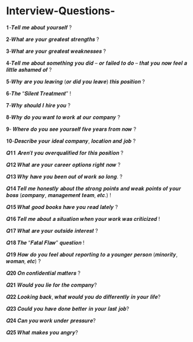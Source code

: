 # Interview-Questions-
𝟏-𝑻𝒆𝒍𝒍 𝒎𝒆 𝒂𝒃𝒐𝒖𝒕 𝒚𝒐𝒖𝒓𝒔𝒆𝒍𝒇 ?

𝟐-𝑾𝒉𝒂𝒕 𝒂𝒓𝒆 𝒚𝒐𝒖𝒓 𝒈𝒓𝒆𝒂𝒕𝒆𝒔𝒕 𝒔𝒕𝒓𝒆𝒏𝒈𝒕𝒉𝒔 ?

𝟑-𝑾𝒉𝒂𝒕 𝒂𝒓𝒆 𝒚𝒐𝒖𝒓 𝒈𝒓𝒆𝒂𝒕𝒆𝒔𝒕 𝒘𝒆𝒂𝒌𝒏𝒆𝒔𝒔𝒆𝒔 ?

𝟒-𝑻𝒆𝒍𝒍 𝒎𝒆 𝒂𝒃𝒐𝒖𝒕 𝒔𝒐𝒎𝒆𝒕𝒉𝒊𝒏𝒈 𝒚𝒐𝒖 𝒅𝒊𝒅 – 𝒐𝒓 𝒇𝒂𝒊𝒍𝒆𝒅 𝒕𝒐 𝒅𝒐 – 𝒕𝒉𝒂𝒕 𝒚𝒐𝒖 𝒏𝒐𝒘 𝒇𝒆𝒆𝒍 𝒂 𝒍𝒊𝒕𝒕𝒍𝒆 𝒂𝒔𝒉𝒂𝒎𝒆𝒅 𝒐𝒇 ?

𝟓-𝑾𝒉𝒚 𝒂𝒓𝒆 𝒚𝒐𝒖 𝒍𝒆𝒂𝒗𝒊𝒏𝒈 (𝒐𝒓 𝒅𝒊𝒅 𝒚𝒐𝒖 𝒍𝒆𝒂𝒗𝒆) 𝒕𝒉𝒊𝒔 𝒑𝒐𝒔𝒊𝒕𝒊𝒐𝒏 ?

𝟔-𝑻𝒉𝒆 “𝑺𝒊𝒍𝒆𝒏𝒕 𝑻𝒓𝒆𝒂𝒕𝒎𝒆𝒏𝒕” !

𝟕-𝑾𝒉𝒚 𝒔𝒉𝒐𝒖𝒍𝒅 𝑰 𝒉𝒊𝒓𝒆 𝒚𝒐𝒖 ?

𝟖-𝑾𝒉𝒚 𝒅𝒐 𝒚𝒐𝒖 𝒘𝒂𝒏𝒕 𝒕𝒐 𝒘𝒐𝒓𝒌 𝒂𝒕 𝒐𝒖𝒓 𝒄𝒐𝒎𝒑𝒂𝒏𝒚 ?

𝟗- 𝑾𝒉𝒆𝒓𝒆 𝒅𝒐 𝒚𝒐𝒖 𝒔𝒆𝒆 𝒚𝒐𝒖𝒓𝒔𝒆𝒍𝒇 𝒇𝒊𝒗𝒆 𝒚𝒆𝒂𝒓𝒔 𝒇𝒓𝒐𝒎 𝒏𝒐𝒘 ?

𝟏𝟎-𝑫𝒆𝒔𝒄𝒓𝒊𝒃𝒆 𝒚𝒐𝒖𝒓 𝒊𝒅𝒆𝒂𝒍 𝒄𝒐𝒎𝒑𝒂𝒏𝒚, 𝒍𝒐𝒄𝒂𝒕𝒊𝒐𝒏 𝒂𝒏𝒅 𝒋𝒐𝒃 ?

𝑸𝟏𝟏 𝑨𝒓𝒆𝒏’𝒕 𝒚𝒐𝒖 𝒐𝒗𝒆𝒓𝒒𝒖𝒂𝒍𝒊𝒇𝒊𝒆𝒅 𝒇𝒐𝒓 𝒕𝒉𝒊𝒔 𝒑𝒐𝒔𝒊𝒕𝒊𝒐𝒏 ?

𝑸𝟏𝟐 𝑾𝒉𝒂𝒕 𝒂𝒓𝒆 𝒚𝒐𝒖𝒓 𝒄𝒂𝒓𝒆𝒆𝒓 𝒐𝒑𝒕𝒊𝒐𝒏𝒔 𝒓𝒊𝒈𝒉𝒕 𝒏𝒐𝒘 ?

𝑸𝟏𝟑 𝑾𝒉𝒚 𝒉𝒂𝒗𝒆 𝒚𝒐𝒖 𝒃𝒆𝒆𝒏 𝒐𝒖𝒕 𝒐𝒇 𝒘𝒐𝒓𝒌 𝒔𝒐 𝒍𝒐𝒏𝒈. ?

𝑸𝟏𝟒 𝑻𝒆𝒍𝒍 𝒎𝒆 𝒉𝒐𝒏𝒆𝒔𝒕𝒍𝒚 𝒂𝒃𝒐𝒖𝒕 𝒕𝒉𝒆 𝒔𝒕𝒓𝒐𝒏𝒈 𝒑𝒐𝒊𝒏𝒕𝒔 𝒂𝒏𝒅 𝒘𝒆𝒂𝒌 𝒑𝒐𝒊𝒏𝒕𝒔 𝒐𝒇 𝒚𝒐𝒖𝒓 𝒃𝒐𝒔𝒔 (𝒄𝒐𝒎𝒑𝒂𝒏𝒚, 𝒎𝒂𝒏𝒂𝒈𝒆𝒎𝒆𝒏𝒕 𝒕𝒆𝒂𝒎, 𝒆𝒕𝒄.) !

𝑸𝟏𝟓 𝑾𝒉𝒂𝒕 𝒈𝒐𝒐𝒅 𝒃𝒐𝒐𝒌𝒔 𝒉𝒂𝒗𝒆 𝒚𝒐𝒖 𝒓𝒆𝒂𝒅 𝒍𝒂𝒕𝒆𝒍𝒚 ?

𝑸𝟏𝟔 𝑻𝒆𝒍𝒍 𝒎𝒆 𝒂𝒃𝒐𝒖𝒕 𝒂 𝒔𝒊𝒕𝒖𝒂𝒕𝒊𝒐𝒏 𝒘𝒉𝒆𝒏 𝒚𝒐𝒖𝒓 𝒘𝒐𝒓𝒌 𝒘𝒂𝒔 𝒄𝒓𝒊𝒕𝒊𝒄𝒊𝒛𝒆𝒅 !

𝑸𝟏𝟕 𝑾𝒉𝒂𝒕 𝒂𝒓𝒆 𝒚𝒐𝒖𝒓 𝒐𝒖𝒕𝒔𝒊𝒅𝒆 𝒊𝒏𝒕𝒆𝒓𝒆𝒔𝒕 ?

𝑸𝟏𝟖 𝑻𝒉𝒆 “𝑭𝒂𝒕𝒂𝒍 𝑭𝒍𝒂𝒘” 𝒒𝒖𝒆𝒔𝒕𝒊𝒐𝒏 !

𝑸𝟏𝟗 𝑯𝒐𝒘 𝒅𝒐 𝒚𝒐𝒖 𝒇𝒆𝒆𝒍 𝒂𝒃𝒐𝒖𝒕 𝒓𝒆𝒑𝒐𝒓𝒕𝒊𝒏𝒈 𝒕𝒐 𝒂 𝒚𝒐𝒖𝒏𝒈𝒆𝒓 𝒑𝒆𝒓𝒔𝒐𝒏 (𝒎𝒊𝒏𝒐𝒓𝒊𝒕𝒚, 𝒘𝒐𝒎𝒂𝒏, 𝒆𝒕𝒄) ?

𝑸𝟐𝟎 𝑶𝒏 𝒄𝒐𝒏𝒇𝒊𝒅𝒆𝒏𝒕𝒊𝒂𝒍 𝒎𝒂𝒕𝒕𝒆𝒓𝒔 ?

𝑸𝟐𝟏 𝑾𝒐𝒖𝒍𝒅 𝒚𝒐𝒖 𝒍𝒊𝒆 𝒇𝒐𝒓 𝒕𝒉𝒆 𝒄𝒐𝒎𝒑𝒂𝒏𝒚?

𝑸𝟐𝟐 𝑳𝒐𝒐𝒌𝒊𝒏𝒈 𝒃𝒂𝒄𝒌, 𝒘𝒉𝒂𝒕 𝒘𝒐𝒖𝒍𝒅 𝒚𝒐𝒖 𝒅𝒐 𝒅𝒊𝒇𝒇𝒆𝒓𝒆𝒏𝒕𝒍𝒚 𝒊𝒏 𝒚𝒐𝒖𝒓 𝒍𝒊𝒇𝒆?

𝑸𝟐𝟑 𝑪𝒐𝒖𝒍𝒅 𝒚𝒐𝒖 𝒉𝒂𝒗𝒆 𝒅𝒐𝒏𝒆 𝒃𝒆𝒕𝒕𝒆𝒓 𝒊𝒏 𝒚𝒐𝒖𝒓 𝒍𝒂𝒔𝒕 𝒋𝒐𝒃?

𝑸𝟐𝟒 𝑪𝒂𝒏 𝒚𝒐𝒖 𝒘𝒐𝒓𝒌 𝒖𝒏𝒅𝒆𝒓 𝒑𝒓𝒆𝒔𝒔𝒖𝒓𝒆?

𝑸𝟐𝟓 𝑾𝒉𝒂𝒕 𝒎𝒂𝒌𝒆𝒔 𝒚𝒐𝒖 𝒂𝒏𝒈𝒓𝒚?


